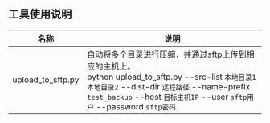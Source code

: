 ## 工具使用说明

| 名称 | 说明 |
| --- | --- |
| upload_to_sftp.py | 自动将多个目录进行压缩，并通过sftp上传到相应的主机上。<br> python upload_to_sftp.py --src-list `本地目录1` `本地目录2` --dist-dir `远程路径` --name-prefix `test_backup` --host `目标主机IP` --user `sftp用户` --password `sftp密码` |